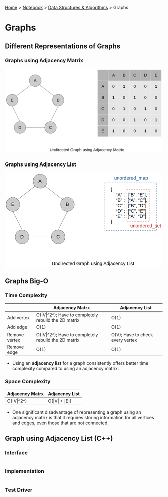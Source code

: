<a href="../../">Home</a> > <a href="../notebook">Notebook</a> > <a href="./">Data Structures & Algorithms</a> > Graphs

# Graphs



## Different Representations of Graphs

### Graphs using Adjacency Matrix



<img src="./img/undirected-graph-using-adjacency-matrix.png" alt="undirected-graph-using-adjacency-matrix" width="750">



### Graphs using Adjacency List



<img src="./img/undirected-graph-using-adjacency-list.png" alt="undirected-graph-using-adjacency-list" width="650">





## Graphs Big-O

### Time Complexity

|               | Adjacency Matrx                                       | Adjacency List                   |
| ------------- | ----------------------------------------------------- | -------------------------------- |
| Add vertex    | O(\|V\|^2^); Have to completely rebuild the 2D matrix | O(1)                             |
| Add edge      | O(1)                                                  | O(1)                             |
| Remove vertex | O(\|V\|^2^); Have to completely rebuild the 2D matrix | O(V); Have to check every vertex |
| Remove edge   | O(1)                                                  | O(1)                             |

* Using an **adjacency list** for a graph consistently offers better time complexity compared to using an adjacency matrix.

### Space Complexity

| Adjacency Matrx | Adjacency List   |
| --------------- | ---------------- |
| O(\|V\|^2^)     | O(\|V\| + \|E\|) |

* One significant disadvantage of representing a graph using an adjacency matrix is that it requires storing information for all vertices and  edges, even those that are not connected.



## Graph using Adjacency List (C++)

### Interface

```c

```

### Implementation

```c

```

### Test Driver

```c

```

```plain

```

